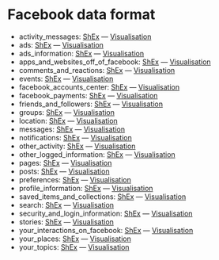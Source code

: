 # Facebook data format

* activity_messages: [ShEx](https://github.com/hestiaAI/data-catalog/blob/main/shex/facebook/activity_messages.shex) — [Visualisation](http://rdfshape.herokuapp.com/schemaInfo?schemaURL=https%3A%2F%2Fraw.githubusercontent.com%2FhestiaAI%2Fdata-catalog%2Fmain%2Fshex%2Ffacebook%2Factivity_messages.shex&schemaFormat=ShExC&schemaEngine=ShEx)
* ads: [ShEx](https://github.com/hestiaAI/data-catalog/blob/main/shex/facebook/ads.shex) — [Visualisation](http://rdfshape.herokuapp.com/schemaInfo?schemaURL=https%3A%2F%2Fraw.githubusercontent.com%2FhestiaAI%2Fdata-catalog%2Fmain%2Fshex%2Ffacebook%2Fads.shex&schemaFormat=ShExC&schemaEngine=ShEx)
* ads_information: [ShEx](https://github.com/hestiaAI/data-catalog/blob/main/shex/facebook/ads_information.shex) — [Visualisation](http://rdfshape.herokuapp.com/schemaInfo?schemaURL=https%3A%2F%2Fraw.githubusercontent.com%2FhestiaAI%2Fdata-catalog%2Fmain%2Fshex%2Ffacebook%2Fads_information.shex&schemaFormat=ShExC&schemaEngine=ShEx)
* apps_and_websites_off_of_facebook: [ShEx](https://github.com/hestiaAI/data-catalog/blob/main/shex/facebook/apps_and_websites_off_of_facebook.shex) — [Visualisation](http://rdfshape.herokuapp.com/schemaInfo?schemaURL=https%3A%2F%2Fraw.githubusercontent.com%2FhestiaAI%2Fdata-catalog%2Fmain%2Fshex%2Ffacebook%2Fapps_and_websites_off_of_facebook.shex&schemaFormat=ShExC&schemaEngine=ShEx)
* comments_and_reactions: [ShEx](https://github.com/hestiaAI/data-catalog/blob/main/shex/facebook/comments_and_reactions.shex) — [Visualisation](http://rdfshape.herokuapp.com/schemaInfo?schemaURL=https%3A%2F%2Fraw.githubusercontent.com%2FhestiaAI%2Fdata-catalog%2Fmain%2Fshex%2Ffacebook%2Fcomments_and_reactions.shex&schemaFormat=ShExC&schemaEngine=ShEx)
* events: [ShEx](https://github.com/hestiaAI/data-catalog/blob/main/shex/facebook/events.shex) — [Visualisation](http://rdfshape.herokuapp.com/schemaInfo?schemaURL=https%3A%2F%2Fraw.githubusercontent.com%2FhestiaAI%2Fdata-catalog%2Fmain%2Fshex%2Ffacebook%2Fevents.shex&schemaFormat=ShExC&schemaEngine=ShEx)
* facebook_accounts_center: [ShEx](https://github.com/hestiaAI/data-catalog/blob/main/shex/facebook/facebook_accounts_center.shex) — [Visualisation](http://rdfshape.herokuapp.com/schemaInfo?schemaURL=https%3A%2F%2Fraw.githubusercontent.com%2FhestiaAI%2Fdata-catalog%2Fmain%2Fshex%2Ffacebook%2Ffacebook_accounts_center.shex&schemaFormat=ShExC&schemaEngine=ShEx)
* facebook_payments: [ShEx](https://github.com/hestiaAI/data-catalog/blob/main/shex/facebook/facebook_payments.shex) — [Visualisation](http://rdfshape.herokuapp.com/schemaInfo?schemaURL=https%3A%2F%2Fraw.githubusercontent.com%2FhestiaAI%2Fdata-catalog%2Fmain%2Fshex%2Ffacebook%2Ffacebook_payments.shex&schemaFormat=ShExC&schemaEngine=ShEx)
* friends_and_followers: [ShEx](https://github.com/hestiaAI/data-catalog/blob/main/shex/facebook/friends_and_followers.shex) — [Visualisation](http://rdfshape.herokuapp.com/schemaInfo?schemaURL=https%3A%2F%2Fraw.githubusercontent.com%2FhestiaAI%2Fdata-catalog%2Fmain%2Fshex%2Ffacebook%2Ffriends_and_followers.shex&schemaFormat=ShExC&schemaEngine=ShEx)
* groups: [ShEx](https://github.com/hestiaAI/data-catalog/blob/main/shex/facebook/groups.shex) — [Visualisation](http://rdfshape.herokuapp.com/schemaInfo?schemaURL=https%3A%2F%2Fraw.githubusercontent.com%2FhestiaAI%2Fdata-catalog%2Fmain%2Fshex%2Ffacebook%2Fgroups.shex&schemaFormat=ShExC&schemaEngine=ShEx)
* location: [ShEx](https://github.com/hestiaAI/data-catalog/blob/main/shex/facebook/location.shex) — [Visualisation](http://rdfshape.herokuapp.com/schemaInfo?schemaURL=https%3A%2F%2Fraw.githubusercontent.com%2FhestiaAI%2Fdata-catalog%2Fmain%2Fshex%2Ffacebook%2Flocation.shex&schemaFormat=ShExC&schemaEngine=ShEx)
* messages: [ShEx](https://github.com/hestiaAI/data-catalog/blob/main/shex/facebook/messages.shex) — [Visualisation](http://rdfshape.herokuapp.com/schemaInfo?schemaURL=https%3A%2F%2Fraw.githubusercontent.com%2FhestiaAI%2Fdata-catalog%2Fmain%2Fshex%2Ffacebook%2Fmessages.shex&schemaFormat=ShExC&schemaEngine=ShEx)
* notifications: [ShEx](https://github.com/hestiaAI/data-catalog/blob/main/shex/facebook/notifications.shex) — [Visualisation](http://rdfshape.herokuapp.com/schemaInfo?schemaURL=https%3A%2F%2Fraw.githubusercontent.com%2FhestiaAI%2Fdata-catalog%2Fmain%2Fshex%2Ffacebook%2Fnotifications.shex&schemaFormat=ShExC&schemaEngine=ShEx)
* other_activity: [ShEx](https://github.com/hestiaAI/data-catalog/blob/main/shex/facebook/other_activity.shex) — [Visualisation](http://rdfshape.herokuapp.com/schemaInfo?schemaURL=https%3A%2F%2Fraw.githubusercontent.com%2FhestiaAI%2Fdata-catalog%2Fmain%2Fshex%2Ffacebook%2Fother_activity.shex&schemaFormat=ShExC&schemaEngine=ShEx)
* other_logged_information: [ShEx](https://github.com/hestiaAI/data-catalog/blob/main/shex/facebook/other_logged_information.shex) — [Visualisation](http://rdfshape.herokuapp.com/schemaInfo?schemaURL=https%3A%2F%2Fraw.githubusercontent.com%2FhestiaAI%2Fdata-catalog%2Fmain%2Fshex%2Ffacebook%2Fother_logged_information.shex&schemaFormat=ShExC&schemaEngine=ShEx)
* pages: [ShEx](https://github.com/hestiaAI/data-catalog/blob/main/shex/facebook/pages.shex) — [Visualisation](http://rdfshape.herokuapp.com/schemaInfo?schemaURL=https%3A%2F%2Fraw.githubusercontent.com%2FhestiaAI%2Fdata-catalog%2Fmain%2Fshex%2Ffacebook%2Fpages.shex&schemaFormat=ShExC&schemaEngine=ShEx)
* posts: [ShEx](https://github.com/hestiaAI/data-catalog/blob/main/shex/facebook/posts.json) — [Visualisation](http://rdfshape.herokuapp.com/schemaInfo?schemaURL=https%3A%2F%2Fraw.githubusercontent.com%2FhestiaAI%2Fdata-catalog%2Fmain%2Fshex%2Ffacebook%2Fposts.json&schemaFormat=ShExC&schemaEngine=ShEx)
* preferences: [ShEx](https://github.com/hestiaAI/data-catalog/blob/main/shex/facebook/preferences.shex) — [Visualisation](http://rdfshape.herokuapp.com/schemaInfo?schemaURL=https%3A%2F%2Fraw.githubusercontent.com%2FhestiaAI%2Fdata-catalog%2Fmain%2Fshex%2Ffacebook%2Fpreferences.shex&schemaFormat=ShExC&schemaEngine=ShEx)
* profile_information: [ShEx](https://github.com/hestiaAI/data-catalog/blob/main/shex/facebook/profile_information.shex) — [Visualisation](http://rdfshape.herokuapp.com/schemaInfo?schemaURL=https%3A%2F%2Fraw.githubusercontent.com%2FhestiaAI%2Fdata-catalog%2Fmain%2Fshex%2Ffacebook%2Fprofile_information.shex&schemaFormat=ShExC&schemaEngine=ShEx)
* saved_items_and_collections: [ShEx](https://github.com/hestiaAI/data-catalog/blob/main/shex/facebook/saved_items_and_collections.shex) — [Visualisation](http://rdfshape.herokuapp.com/schemaInfo?schemaURL=https%3A%2F%2Fraw.githubusercontent.com%2FhestiaAI%2Fdata-catalog%2Fmain%2Fshex%2Ffacebook%2Fsaved_items_and_collections.shex&schemaFormat=ShExC&schemaEngine=ShEx)
* search: [ShEx](https://github.com/hestiaAI/data-catalog/blob/main/shex/facebook/search.shex) — [Visualisation](http://rdfshape.herokuapp.com/schemaInfo?schemaURL=https%3A%2F%2Fraw.githubusercontent.com%2FhestiaAI%2Fdata-catalog%2Fmain%2Fshex%2Ffacebook%2Fsearch.shex&schemaFormat=ShExC&schemaEngine=ShEx)
* security_and_login_information: [ShEx](https://github.com/hestiaAI/data-catalog/blob/main/shex/facebook/security_and_login_information.shex) — [Visualisation](http://rdfshape.herokuapp.com/schemaInfo?schemaURL=https%3A%2F%2Fraw.githubusercontent.com%2FhestiaAI%2Fdata-catalog%2Fmain%2Fshex%2Ffacebook%2Fsecurity_and_login_information.shex&schemaFormat=ShExC&schemaEngine=ShEx)
* stories: [ShEx](https://github.com/hestiaAI/data-catalog/blob/main/shex/facebook/stories.shex) — [Visualisation](http://rdfshape.herokuapp.com/schemaInfo?schemaURL=https%3A%2F%2Fraw.githubusercontent.com%2FhestiaAI%2Fdata-catalog%2Fmain%2Fshex%2Ffacebook%2Fstories.shex&schemaFormat=ShExC&schemaEngine=ShEx)
* your_interactions_on_facebook: [ShEx](https://github.com/hestiaAI/data-catalog/blob/main/shex/facebook/your_interactions_on_facebook.shex) — [Visualisation](http://rdfshape.herokuapp.com/schemaInfo?schemaURL=https%3A%2F%2Fraw.githubusercontent.com%2FhestiaAI%2Fdata-catalog%2Fmain%2Fshex%2Ffacebook%2Fyour_interactions_on_facebook.shex&schemaFormat=ShExC&schemaEngine=ShEx)
* your_places: [ShEx](https://github.com/hestiaAI/data-catalog/blob/main/shex/facebook/your_places.shex) — [Visualisation](http://rdfshape.herokuapp.com/schemaInfo?schemaURL=https%3A%2F%2Fraw.githubusercontent.com%2FhestiaAI%2Fdata-catalog%2Fmain%2Fshex%2Ffacebook%2Fyour_places.shex&schemaFormat=ShExC&schemaEngine=ShEx)
* your_topics: [ShEx](https://github.com/hestiaAI/data-catalog/blob/main/shex/facebook/your_topics.shex) — [Visualisation](http://rdfshape.herokuapp.com/schemaInfo?schemaURL=https%3A%2F%2Fraw.githubusercontent.com%2FhestiaAI%2Fdata-catalog%2Fmain%2Fshex%2Ffacebook%2Fyour_topics.shex&schemaFormat=ShExC&schemaEngine=ShEx)

